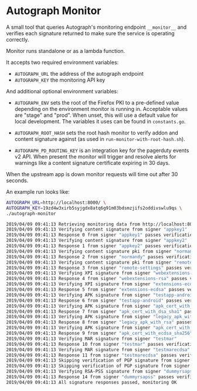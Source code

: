 Autograph Monitor
=================

A small tool that queries Autograph's monitoring endpoint `__monitor__` and
verifies each signature returned to make sure the service is operating
correctly.

Monitor runs standalone or as a lambda function.

It accepts two required environment variables:

* `AUTOGRAPH_URL` the address of the autograph endpoint
* `AUTOGRAPH_KEY` the monitoring API key

And additional optional environment variables:

* `AUTOGRAPH_ENV` sets the root of the Firefox PKI to a pre-defined
  value depending on the environment monitor is running in.
  Acceptable values are "stage" and "prod".  When unset, this will use
  a default value for local development. The variables it uses can be
  found in `constants.go`.

* `AUTOGRAPH_ROOT_HASH` sets the root hash monitor to verify addon and
  content signature against (as used in
  `run-monitor-with-root-hash.sh`).

* `AUTOGRAPH_PD_ROUTING_KEY` is an integration key for the pagerduty
  events v2 API. When present the monitor will trigger and resolve
  alerts for warnings like a content signature certificate expiring in
  30 days.

When the upstream app is down monitor requests will time out after 30 seconds.

An example run looks like:

```bash
AUTOGRAPH_URL=http://localhost:8000/ \
AUTOGRAPH_KEY=19zd4w3xirb5syjgdx8atq6g91m03bdsmzjifs2oddivswlu9qs \
./autograph-monitor

2019/04/09 09:41:13 Retrieving monitoring data from http://localhost:8000/
2019/04/09 09:41:13 Verifying content signature from signer "appkey1"
2019/04/09 09:41:13 Response 0 from signer "appkey1" passes verification
2019/04/09 09:41:13 Verifying content signature from signer "appkey2"
2019/04/09 09:41:13 Response 1 from signer "appkey2" passes verification
2019/04/09 09:41:13 Verifying content signature pki from signer "normandy"
2019/04/09 09:41:13 Response 2 from signer "normandy" passes verification
2019/04/09 09:41:13 Verifying content signature pki from signer "remote-settings"
2019/04/09 09:41:13 Response 3 from signer "remote-settings" passes verification
2019/04/09 09:41:13 Verifying XPI signature from signer "webextensions-rsa"
2019/04/09 09:41:13 Response 4 from signer "webextensions-rsa" passes verification
2019/04/09 09:41:13 Verifying XPI signature from signer "extensions-ecdsa"
2019/04/09 09:41:13 Response 5 from signer "extensions-ecdsa" passes verification
2019/04/09 09:41:13 Verifying APK signature from signer "testapp-android"
2019/04/09 09:41:13 Response 6 from signer "testapp-android" passes verification
2019/04/09 09:41:13 Verifying APK signature from signer "apk_cert_with_dsa_sha1"
2019/04/09 09:41:13 Response 7 from signer "apk_cert_with_dsa_sha1" passes verification
2019/04/09 09:41:13 Verifying APK signature from signer "legacy_apk_with_rsa"
2019/04/09 09:41:13 Response 8 from signer "legacy_apk_with_rsa" passes verification
2019/04/09 09:41:13 Verifying APK signature from signer "apk_cert_with_ecdsa_sha256"
2019/04/09 09:41:13 Response 9 from signer "apk_cert_with_ecdsa_sha256" passes verification
2019/04/09 09:41:13 Verifying MAR signature from signer "testmar"
2019/04/09 09:41:13 Response 10 from signer "testmar" passes verification
2019/04/09 09:41:13 Verifying MAR signature from signer "testmarecdsa"
2019/04/09 09:41:13 Response 11 from signer "testmarecdsa" passes verification
2019/04/09 09:41:13 Skipping verification of PGP signature from signer "randompgp"
2019/04/09 09:41:13 Skipping verification of PGP signature from signer "pgpsubkey"
2019/04/09 09:41:13 Verifying RSA-PSS signature from signer "dummyrsapss"
2019/04/09 09:41:13 Response 14 from signer "dummyrsapss" passes verification
2019/04/09 09:41:13 All signature responses passed, monitoring OK
```
